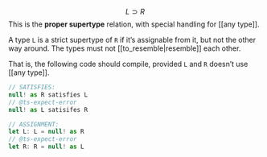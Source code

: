 $$ L \supset R $$
This is the **proper supertype** relation, with special handling for [[any type]]. 

A type `L` is a strict supertype of `R` if it’s assignable from it, but not the other way around. The types must not [[to_resemble|resemble]] each other.

That is, the following code should compile, provided `L` and `R` doesn’t use [[any type]].
```ts
// SATISFIES:
null! as R satisfies L
// @ts-expect-error
null! as L satisifes R

// ASSIGNMENT:
let L: L = null! as R
// @ts-expect-error
let R: R = null! as L
```
